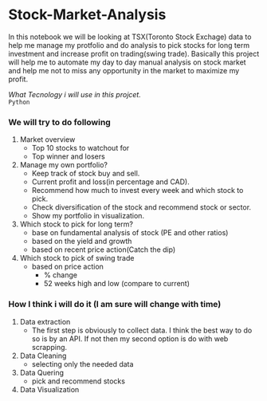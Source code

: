 # Stock-Market-Analysis

In this notebook we will be looking at TSX(Toronto Stock Exchage) data to help me manage my protfolio and do analysis to pick stocks for long term investment and increase profit on trading(swing trade). Basically this project will help me to automate my day to day manual analysis on stock market and help me not to miss any opportunity in the market to maximize my profit. 

*What Tecnology i will use in this projcet.*<br>
`Python`<br>


### We will try to do following
1. Market overview
    * Top 10 stocks to watchout for
    * Top winner and losers
2. Manage my own portfolio?
    * Keep track of stock buy and sell.
    * Current profit and loss(in percentage and CAD).
    * Recommend how much to invest every week and which stock to pick.
    * Check diversification of the stock and recommend stock or sector.
    * Show my portfolio in visualization.
3. Which stock to pick for long term? 
    * base on fundamental analysis of stock (PE and other ratios)
    * based on the yield and growth 
    * based on recent price action(Catch the dip)
4. Which stock to pick of swing trade
    * based on price action 
      * % change
      * 52 weeks high and low (compare to current)

### How I think i will do it (I am sure will change with time)
1. Data extraction
   * The first step is obviously to collect data. I think the best way to do so is by an API. If not then my second option is do with web scrapping.
2. Data Cleaning  
   * selecting only the needed data
3. Data Quering 
   * pick and recommend stocks
4. Data Visualization
